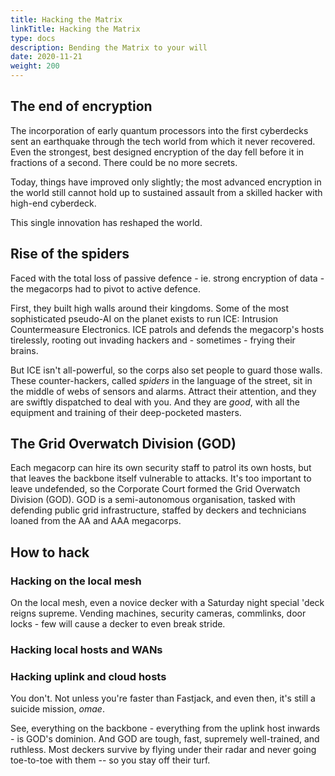 ```yaml
---
title: Hacking the Matrix
linkTitle: Hacking the Matrix
type: docs
description: Bending the Matrix to your will
date: 2020-11-21
weight: 200
---
```


## The end of encryption

The incorporation of early quantum processors into the first cyberdecks sent an earthquake through the tech world from which it never recovered. Even the strongest, best designed encryption of the day fell before it in fractions of a second. There could be no more secrets. 

Today, things have improved only slightly; the most advanced encryption in the world still cannot hold up to sustained assault from a skilled hacker with high-end cyberdeck.

This single innovation has reshaped the world.

## Rise of the spiders

Faced with the total loss of passive defence - ie. strong encryption of data - the megacorps had to pivot to active defence. 

First, they built high walls around their kingdoms. Some of the most sophisticated pseudo-AI on the planet exists to run ICE: Intrusion Countermeasure Electronics. ICE patrols and defends the megacorp's hosts tirelessly, rooting out invading hackers and - sometimes - frying their brains.

But ICE isn't all-powerful, so the corps also set people to guard those walls. These counter-hackers, called *spiders* in the language of the street, sit in the middle of webs of sensors and alarms. Attract their attention, and they are swiftly dispatched to deal with you. And they are *good*, with all the equipment and training of their deep-pocketed masters.

## The Grid Overwatch Division (GOD)

Each megacorp can hire its own security staff to patrol its own hosts, but that leaves the backbone itself vulnerable to attacks. It's too important to leave undefended, so the Corporate Court formed the Grid Overwatch Division (GOD). GOD is a semi-autonomous organisation, tasked with defending public grid infrastructure, staffed by deckers and technicians loaned from the AA and AAA megacorps.

## How to hack

### Hacking on the local mesh

On the local mesh, even a novice decker with a Saturday night special 'deck reigns supreme. Vending machines, security cameras, commlinks, door locks - few will cause a decker to even break stride.



### Hacking local hosts and WANs

### Hacking uplink and cloud hosts

You don't. Not unless you're faster than Fastjack, and even then, it's still a suicide mission, *omae*.

See, everything on the backbone - everything from the uplink host inwards - is GOD's dominion. And GOD are tough, fast, supremely well-trained, and ruthless. Most deckers survive by flying under their radar and never going toe-to-toe with them -- so you stay off their turf.

